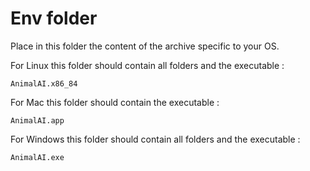 # Env folder

Place in this folder the content of the archive specific to your OS.

For Linux this folder should contain all folders and the executable :
```
AnimalAI.x86_84
```

For Mac this folder should contain the executable :
```
AnimalAI.app
```

For Windows this folder should contain all folders and the executable :
```
AnimalAI.exe
```